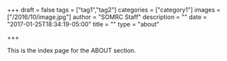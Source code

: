 +++
draft = false
tags = ["tag1","tag2"]
categories = ["category1"]
images = ["/2016/10/image.jpg"]
author = "SOMRC Staff"
description = ""
date = "2017-01-25T18:34:19-05:00"
title = ""
type = "about"

+++

This is the index page for the ABOUT section.
